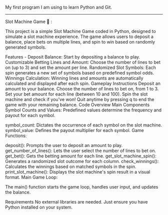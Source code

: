 My first program I am using to learn Python and Git.

------------------------------------------------------------------------------------------------------------------------------------------------------------------------------------------------

Slot Machine Game 🎰 :

This project is a simple Slot Machine Game coded in Python, designed to simulate a slot machine experience. The game allows users to deposit a balance, place bets on multiple lines, and spin to win based on randomly generated symbols.

Features -
Deposit Balance: Start by depositing a balance to play.
Customizable Betting Lines and Amount: Choose the number of lines to bet on (up to 3) and set the amount per line.
Randomized Slot Symbols: Each spin generates a new set of symbols based on predefined symbol odds.
Winnings Calculation: Winning lines and amounts are automatically calculated and displayed after each spin.
Gameplay Instructions
Deposit an amount to your balance.
Choose the number of lines to bet on, from 1 to 3.
Set your bet amount for each line (between 10 and 100).
Spin the slot machine and check if you've won!
Quit anytime by pressing q to end the game with your remaining balance.
Code Overview
Main Components
Symbol Counts and Values: Predefined values determine the frequency and payout for each symbol.

symbol_count: Dictates the occurrence of each symbol on the slot machine.
symbol_value: Defines the payout multiplier for each symbol.
Game Functions:

deposit(): Prompts the user to deposit an amount to play.
get_number_of_lines(): Lets the user select the number of lines to bet on.
get_bet(): Gets the betting amount for each line.
get_slot_machine_spin(): Generates a randomized slot outcome for each column.
check_winnings(): Calculates the winnings based on matched symbols in the spin.
print_slot_machine(): Displays the slot machine's spin result in a visual format.
Main Game Loop:

The main() function starts the game loop, handles user input, and updates the balance.

Requirements
No external libraries are needed. Just ensure you have Python installed on your system.
